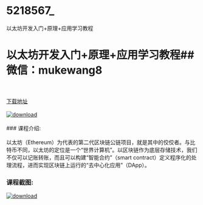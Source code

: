 # 5218567_
以太坊开发入门+原理+应用学习教程
# 以太坊开发入门+原理+应用学习教程## 微信：mukewang8
<br/></br>[下载地址](http://www.36tz.cn/article/5218567 "下载地址")
<br/></br>[![download](http://36tz.cn/muke_img/2021_02_1-74-300x128.png "下载地址")](http://www.36tz.cn/article/5218567 "下载地址")
<br/></br>### 课程介绍:<br/></br>以太坊（Ethereum）为代表的第二代区块链公链项目，就是其中的佼佼者。与比特币不同，以太坊的定位是一个“世界计算机”。以区块链作为底层存储技术，我们不仅可以记账转账，而且可以构建“智能合约”（smart contract）定义程序化的处理流程，进而实现区块链上运行的“去中心化应用”（DApp）。

### 课程截图:
[![download](http://36tz.cn/muke_img/2021_02_2-78.png "下载地址")](http://www.36tz.cn/article/5218567 "下载地址")
